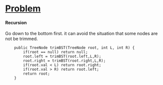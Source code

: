 # [Problem](https://leetcode.com/problems/trim-a-binary-search-tree/)
#### Recursion
Go down to the bottom first. it can avoid the situation that some nodes are not be trimmed.
````
    public TreeNode trimBST(TreeNode root, int L, int R) {
        if(root == null) return null;
        root.left = trimBST(root.left,L,R);
        root.right = trimBST(root.right,L,R);
        if(root.val < L) return root.right;
        if(root.val > R) return root.left;
        return root;
    }
````
